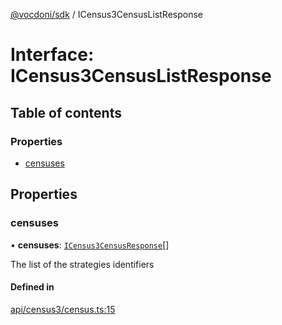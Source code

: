[@vocdoni/sdk](/sdk) / ICensus3CensusListResponse

# Interface: ICensus3CensusListResponse

## Table of contents

### Properties

- [censuses](ICensus3CensusListResponse#censuses)

## Properties

### censuses

• **censuses**: [`ICensus3CensusResponse`](ICensus3CensusResponse)[]

The list of the strategies identifiers

#### Defined in

[api/census3/census.ts:15](https://github.com/vocdoni/vocdoni-sdk/blob/2ec9544f0d792289a6e591f4f269c47a23ca40a1/src/api/census3/census.ts#L15)
